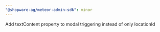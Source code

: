 ```yaml
---
"@shopware-ag/meteor-admin-sdk": minor
---
```


Add textContent property to modal triggering instead of only locationId

